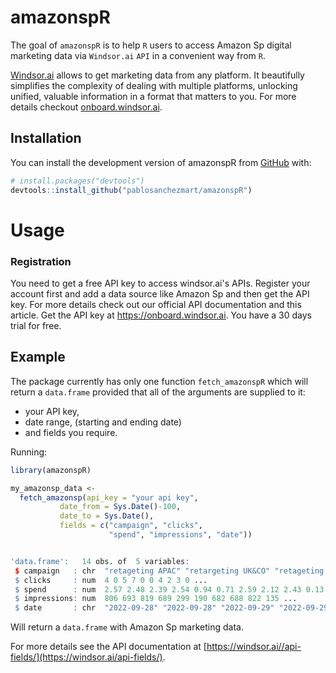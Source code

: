 
# amazonspR

<!-- badges: start -->
<!-- badges: end -->

The goal of `amazonspR` is to help `R` users to access Amazon Sp digital marketing data via `Windsor.ai` `API` in a convenient way from `R`.

[Windsor.ai](https://windsor.ai/) allows to get marketing data from any platform. It beautifully simplifies the complexity of dealing with multiple platforms, unlocking unified, valuable information in a format that matters to you. For more details checkout [onboard.windsor.ai](https://onboard.windsor.ai/).

## Installation

You can install the development version of amazonspR from [GitHub](https://github.com/) with:

``` r
# install.packages("devtools")
devtools::install_github("pablosanchezmart/amazonspR")
```

# Usage

### Registration

You need to get a free API key to access windsor.ai's APIs. Register your account first and add a data source like Amazon Sp and then get the API key. For more details check out our official API documentation and this article. Get the API key at https://onboard.windsor.ai. You have a 30 days trial for free.

## Example

The package currently has only one function `fetch_amazonspR` which will return a `data.frame` provided that all of the arguments are supplied to it: 

- your API key, 
- date range, (starting and ending date)
- and fields you require.

Running: 

``` r
library(amazonspR)

my_amazonsp_data <-
  fetch_amazonsp(api_key = "your api key",
           date_from = Sys.Date()-100,
           date_to = Sys.Date(),
           fields = c("campaign", "clicks",
                      "spend", "impressions", "date")) 
```

```r

'data.frame':	14 obs. of  5 variables:
 $ campaign   : chr  "retageting APAC" "retargeting UK&CO" "retageting APAC" "retargeting UK&CO" ...
 $ clicks     : num  4 0 5 7 0 0 4 2 3 0 ...
 $ spend      : num  2.57 2.48 2.39 2.54 0.94 0.71 2.59 2.12 2.43 0.13 ...
 $ impressions: num  806 693 819 689 299 190 682 688 822 135 ...
 $ date       : chr  "2022-09-28" "2022-09-28" "2022-09-29" "2022-09-29" ...
```

Will return a `data.frame` with Amazon Sp marketing data.  

For more details see the API documentation at [https://windsor.ai//api-fields/](https://windsor.ai/api-fields/).
